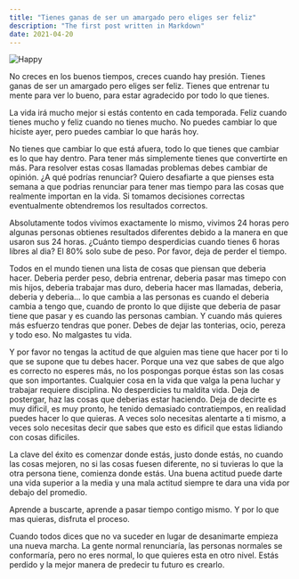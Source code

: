 ```yaml
---
title: "Tienes ganas de ser un amargado pero eliges ser feliz"
description: "The first post written in Markdown"
date: 2021-04-20
---
```


![Happy](https://images.unsplash.com/photo-1454486837617-ce8e1ba5ebfe?ixlib=rb-1.2.1&ixid=MnwxMjA3fDB8MHxwaG90by1wYWdlfHx8fGVufDB8fHx8&auto=format&fit=crop&w=2852&q=80)

No creces en los buenos tiempos, creces cuando hay presión. Tienes ganas de ser un amargado pero eliges ser feliz.
Tienes que entrenar tu mente para ver lo bueno, para estar agradecido por todo lo que tienes.

La vida irá mucho mejor si estás contento en cada temporada. Feliz cuando tienes mucho y feliz cuando no tienes mucho. No puedes cambiar lo que hiciste ayer, pero puedes cambiar lo que harás hoy.

No tienes que cambiar lo que está afuera, todo lo que tienes que cambiar es lo que hay dentro. Para tener más simplemente tienes que convertirte en más. Para resolver estas cosas llamadas problemas debes cambiar de opinión. ¿A qué podrías renunciar? Quiero desafiarte a que pienses esta semana a que podrias renunciar para tener mas tiempo para las cosas que realmente importan en la vida. Si tomamos decisiones correctas eventualmente obtendremos los resultados correctos.

Absolutamente todos vivimos exactamente lo mismo, vivimos 24 horas pero algunas personas obtienes resultados diferentes debido a la manera en que usaron sus 24 horas. ¿Cuánto tiempo desperdicias cuando tienes 6 horas libres al dia? El 80% solo sube de peso. Por favor, deja de perder el tiempo.

Todos en el mundo tienen una lista de cosas que piensan que deberia hacer. Deberia perder peso, debria entrenar, deberia pasar mas timepo con mis hijos, deberia trabajar mas duro, deberia hacer mas llamadas, deberia, deberia y deberia... lo que cambia a las personas es cuando el deberia cambia a tengo que, cuando de pronto lo que dijiste que deberia de pasar tiene que pasar y es cuando las personas cambian. Y cuando más quieres más esfuerzo tendras que poner. Debes de dejar las tonterias, ocio, pereza y todo eso. No malgastes tu vida.

Y por favor no tengas la actitud de que alguien mas tiene que hacer por ti lo que se supone que tu debes hacer. Porque una vez que sabes de que algo es correcto no esperes más, no los pospongas porque éstas son las cosas que son importantes. Cualquier cosa en la vida que valga la pena luchar y trabajar requiere disciplina. No desperdicies tu maldita vida. Deja de postergar, haz las cosas que deberias estar haciendo. Deja de decirte es muy dificil, es muy pronto, he tenido demasiado contratiempos, en realidad puedes hacer lo que quieras. A veces solo necesitas alentarte a ti mismo, a veces solo necesitas decir que sabes que esto es dificil que estas lidiando con cosas dificiles.

La clave del éxito es comenzar donde estás, justo donde estás, no cuando las cosas mejoren, no si las cosas fuesen diferente, no si tuvieras lo que la otra persona tiene, comienza donde estás. Una buena actitud puede darte una vida superior a la media y una mala actitud siempre te dara una vida por debajo del promedio.

Aprende a buscarte, aprende a pasar tiempo contigo mismo. Y por lo que mas quieras, disfruta el proceso.

Cuando todos dices que no va suceder en lugar de desanimarte empieza una nueva marcha. La gente normal renunciaría, las personas normales se conformaría, pero no eres normal, lo que quieres esta en otro nivel. Estás perdido y la mejor manera de predecir tu futuro es crearlo.